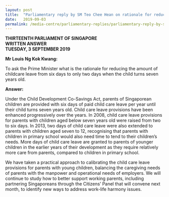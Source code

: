 ```yaml
---
layout: post
title:  "Parliamentary reply by SM Teo Chee Hean on rationale for reduction in childcare leave when child turns seven years old"
date:   2019-09-03
permalink: /media-centre/parliamentary-replies/parliamentary-reply-by-sm-teo-chee-hean-on-rationale-for-reduction-in-childcare-leave-when-child-turns-seven-years-old/
---
```


**THIRTEENTH PARLIAMENT OF SINGAPORE  
WRITTEN ANSWER  
TUESDAY, 3 SEPTEMBER 2019**  

**Mr Louis Ng Kok Kwang:**

To ask the Prime Minister what is the rationale for reducing the amount of childcare leave from six days to only two days when the child turns seven years old.

**Answer:** 

Under the Child Development Co-Savings Act, parents of Singaporean children are provided with six days of paid child care leave per year until their child turns seven years old. Child care leave provisions have been enhanced progressively over the years. In 2008, child care leave provisions for parents with children aged below seven years old were raised from two to six days. In 2013, two days of child care leave were also extended to parents with children aged seven to 12, recognising that parents with children in primary school would also need time to tend to their children’s needs.  More days of child care leave are granted to parents of younger children in the earlier years of their development as they require relatively more care from parents, compared to children in primary school. 

We have taken a practical approach to calibrating the child care leave provisions for parents with young children, balancing the caregiving needs of parents with the manpower and operational needs of employers.  We will continue to study how to better support working parents, including partnering Singaporeans through the Citizens’ Panel that will convene next month, to identify new ways to address work-life harmony issues.

